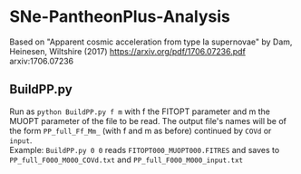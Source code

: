 # SNe-PantheonPlus-Analysis

Based on "Apparent cosmic acceleration from type Ia supernovae" by Dam, Heinesen, Wiltshire (2017) https://arxiv.org/pdf/1706.07236.pdf arxiv:1706.07236 

## BuildPP.py

Run as `python BuildPP.py f m` with f the FITOPT parameter and m the MUOPT parameter of the file to be read. The output file's names will be of the form `PP_full_Ff_Mm_` (with f and m as before) continued by `COVd` or `input`.  
Example: `BuildPP.py 0 0` reads `FITOPT000_MUOPT000.FITRES` and saves to `PP_full_F000_M000_COVd.txt` and `PP_full_F000_M000_input.txt`
